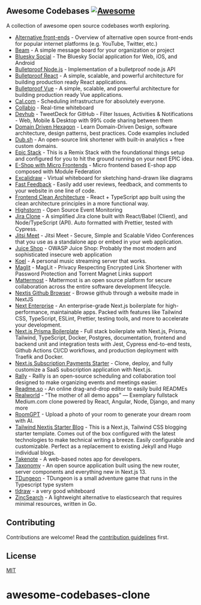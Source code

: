 ## **Awesome Codebases** [![Awesome](https://cdn.rawgit.com/sindresorhus/awesome/d7305f38d29fed78fa85652e3a63e154dd8e8829/media/badge.svg)](https://github.com/sindresorhus/awesome)

A collection of awesome open source codebases worth exploring.

- [Alternative front-ends](https://github.com/mendel5/alternative-front-ends) - Overview of alternative open source front-ends for popular internet platforms (e.g. YouTube, Twitter, etc.)
- [Beam](https://github.com/planetscale/beam) - A simple message board for your organization or project
- [Bluesky Social](https://github.com/bluesky-social/social-app) - The Bluesky Social application for Web, iOS, and Android
- [Bulletproof Node.js](https://github.com/santiq/bulletproof-nodejs) - Implementation of a bulletproof node.js API
- [Bulletproof React](https://github.com/alan2207/bulletproof-react) - A simple, scalable, and powerful architecture for building production ready React applications.
- [Bulletproof Vue](https://github.com/hirotaka/bulletproof-vue) - A simple, scalable, and powerful architecture for building production ready Vue applications.
- [Cal.com](https://github.com/calcom/cal.com) - Scheduling infrastructure for absolutely everyone.
- [Collabio](https://github.com/kriziu/collabio) - Real-time whiteboard
- [Devhub](https://github.com/devhubapp/devhub) - TweetDeck for GitHub - Filter Issues, Activities & Notifications - Web, Mobile & Desktop with 99% code sharing between them
- [Domain Driven Hexagon](https://github.com/Sairyss/domain-driven-hexagon) - Learn Domain-Driven Design, software architecture, design patterns, best practices. Code examples included
- [Dub.sh](https://github.com/steven-tey/dub) - An open-source link shortener with built-in analytics + free custom domains.
- [Epic Stack](https://github.com/epicweb-dev/epic-stack) - This is a Remix Stack with the foundational things setup and configured for you to hit the ground running on your next EPIC idea.
- [E-Shop with Micro Frontends](https://github.com/alan2207/e-shop-with-mf) - Micro frontend based E-shop app composed with Module Federation
- [Excalidraw](https://github.com/excalidraw/excalidraw) - Virtual whiteboard for sketching hand-drawn like diagrams
- [Fast Feedback](https://github.com/leerob/fastfeedback) - Easily add user reviews, feedback, and comments to your website in one line of code.
- [Frontend Clean Architecture](https://github.com/bespoyasov/frontend-clean-architecture) - React + TypeScript app built using the clean architecture principles in a more functional way.
- [Highstorm](https://github.com/chronark/highstorm) - Open Source Event Monitoring
- [Jira Clone](https://github.com/oldboyxx/jira_clone) - A simplified Jira clone built with React/Babel (Client), and Node/TypeScript (API). Auto formatted with Prettier, tested with Cypress.
- [Jitsi Meet](https://github.com/jitsi/jitsi-meet) - Jitsi Meet - Secure, Simple and Scalable Video Conferences that you use as a standalone app or embed in your web application.
- [Juice Shop](https://github.com/juice-shop/juice-shop) - OWASP Juice Shop: Probably the most modern and sophisticated insecure web application
- [Koel](https://github.com/koel/koel) - A personal music streaming server that works.
- [Maglit](https://github.com/NayamAmarshe/MagLit) - MagLit - Privacy Respecting Encrypted Link Shortener with Password Protection and Torrent Magnet Links support
- [Mattermost](https://github.com/mattermost/mattermost) - Mattermost is an open source platform for secure collaboration across the entire software development lifecycle.
- [Nextjs Github Browser](https://github.com/topheman/nextjs-github-browser) - Browse github through a website made in NextJS
- [Next Enterprise](https://github.com/Blazity/next-enterprise) - An enterprise-grade Next.js boilerplate for high-performance, maintainable apps. Packed with features like Tailwind CSS, TypeScript, ESLint, Prettier, testing tools, and more to accelerate your development.
- [Next.js Prisma Boilerplate](https://github.com/nemanjam/nextjs-prisma-boilerplate) - Full stack boilerplate with Next.js, Prisma, Tailwind, TypeScript, Docker, Postgres, documentation, frontend and backend unit and integration tests with Jest, Cypress end-to-end tests, Github Actions CI/CD workflows, and production deployment with Traefik and Docker.
- [Next.js Subscription Payments Starter](https://github.com/vercel/nextjs-subscription-payments) - Clone, deploy, and fully customize a SaaS subscription application with Next.js.
- [Rally](https://github.com/lukevella/rallly) - Rallly is an open-source scheduling and collaboration tool designed to make organizing events and meetings easier.
- [Readme.so](https://github.com/octokatherine/readme.so) - An online drag-and-drop editor to easily build READMEs
- [Realworld](https://github.com/gothinkster/realworld) - "The mother of all demo apps" — Exemplary fullstack Medium.com clone powered by React, Angular, Node, Django, and many more
- [RoomGPT](https://github.com/Nutlope/roomGPT) - Upload a photo of your room to generate your dream room with AI.
- [Tailwind Nextjs Starter Blog](https://github.com/timlrx/tailwind-nextjs-starter-blog) - This is a Next.js, Tailwind CSS blogging starter template. Comes out of the box configured with the latest technologies to make technical writing a breeze. Easily configurable and customizable. Perfect as a replacement to existing Jekyll and Hugo individual blogs.
- [Takenote](https://github.com/taniarascia/takenote) - A web-based notes app for developers.
- [Taxonomy](https://github.com/shadcn/taxonomy) - An open source application built using the new router, server components and everything new in Next.js 13.
- [TDungeon](https://github.com/cassiozen/TDungeon) - TDungeon is a small adventure game that runs in the Typescript type system
- [tldraw](https://github.com/tldraw/tldraw) - a very good whiteboard
- [ZincSearch](https://github.com/zincsearch/zincsearch) - A lightweight alternative to elasticsearch that requires minimal resources, written in Go.

## Contributing

Contributions are welcome! Read the [contribution guidelines](CONTRIBUTING.md) first.

## License

[MIT](LICENSE)
# awesome-codebases-clone
